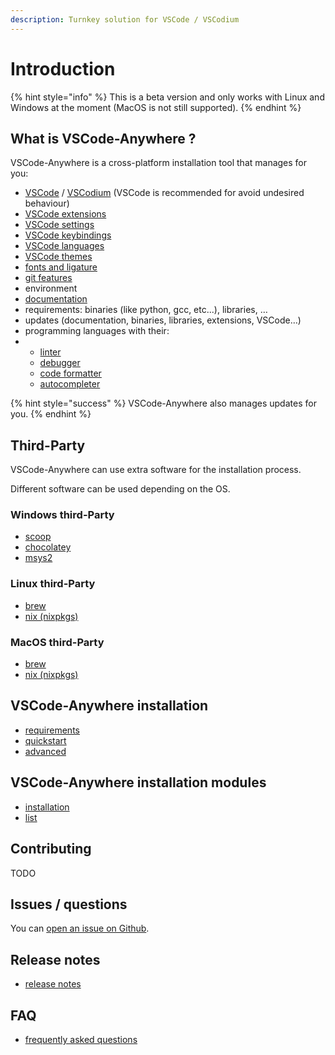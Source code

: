 ```yaml
---
description: Turnkey solution for VSCode / VSCodium
---
```


# Introduction

{% hint style="info" %}
This is a beta version and only works with Linux and Windows at the moment \(MacOS is not still supported\).
{% endhint %}

## What is VSCode-Anywhere ?

VSCode-Anywhere is a cross-platform installation tool that manages for you:

* [VSCode](https://code.visualstudio.com/) / [VSCodium](https://vscodium.com) \(VSCode is recommended for avoid undesired behaviour\)
* [VSCode extensions](https://marketplace.visualstudio.com/VSCode)
* [VSCode settings](https://code.visualstudio.com/docs/getstarted/settings)
* [VSCode keybindings](https://code.visualstudio.com/docs/getstarted/keybindings)
* [VSCode languages](https://code.visualstudio.com/docs/getstarted/locales)
* [VSCode themes](https://code.visualstudio.com/docs/getstarted/themes)
* [fonts and ligature](https://code.visualstudio.com/docs/getstarted/tips-and-tricks#_tune-your-settings)
* [git features](https://code.visualstudio.com/docs/editor/versioncontrol)
* environment
* [documentation](https://zealdocs.org)
* requirements: binaries \(like python, gcc, etc...\), libraries, …
* updates \(documentation, binaries, libraries, extensions, VSCode…\)
* programming languages with their:
* * [linter](https://en.wikipedia.org/wiki/Lint_%28software%29)
  * [debugger](https://en.wikipedia.org/wiki/Debugger)
  * [code formatter](https://en.wikipedia.org/wiki/Programming_style)
  * [autocompleter](https://en.wikipedia.org/wiki/Autocomplete)

{% hint style="success" %}
VSCode-Anywhere also manages updates for you.
{% endhint %}

## Third-Party

VSCode-Anywhere can use extra software for the installation process.

Different software can be used depending on the OS.

### Windows third-Party

* [scoop](https://scoop.sh/)
* [chocolatey](https://chocolatey.org/)
* [msys2](http://www.msys2.org/)

### Linux third-Party

* [brew](https://brew.sh/)
* [nix \(nixpkgs\)](https://nixos.org/nixpkgs/manual/)

### MacOS third-Party

* [brew](https://brew.sh/)
* [nix \(nixpkgs\)](https://nixos.org/nixpkgs/manual/)

## VSCode-Anywhere installation

* [requirements](install/requirements/)
* [quickstart](install/quickstart.md)
* [advanced](install/advanced/)

## VSCode-Anywhere installation modules

* [installation](modules/install.md)
* [list](modules/list/)

## Contributing

TODO

## Issues / questions

You can [open an issue on Github](https://github.com/gigi206/VSCode-Anywhere/issues/new).

## Release notes

* [release notes](releases/)

## FAQ

* [frequently asked questions](faq.md)

